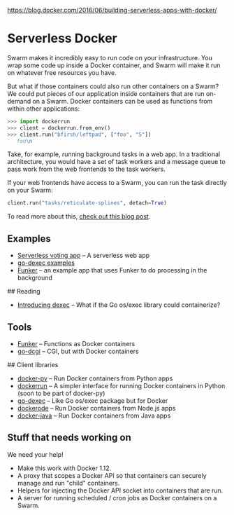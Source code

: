 https://blog.docker.com/2016/06/building-serverless-apps-with-docker/
# Serverless Docker

Swarm makes it incredibly easy to run code on your infrastructure. You wrap some code up inside a Docker container, and Swarm will make it run on whatever free resources you have.

But what if those containers could also run other containers on a Swarm? We could put pieces of our application inside containers that are run on-demand on a Swarm. Docker containers can be used as functions from within other applications:

```python
>>> import dockerrun
>>> client = dockerrun.from_env()
>>> client.run("bfirsh/leftpad", ["foo", "5"])
'  foo\n'
```

Take, for example, running background tasks in a web app. In a traditional architecture, you would have a set of task workers and a message queue to pass work from the web frontends to the task workers.

If your web frontends have access to a Swarm, you can run the task directly on your Swarm:

```python
client.run("tasks/reticulate-splines", detach=True)
```

To read more about this, [check out this blog post](https://blog.docker.com/2016/06/building-serverless-apps-with-docker).

## Examples

 - [Serverless voting app](https://github.com/bfirsh/serverless-docker-voting-app) – A serverless web app
 - [go-dexec examples](https://github.com/ahmetalpbalkan/go-dexec/tree/master/examples)
 - [Funker](https://github.com/bfirsh/funker-example-voting-app) – an example app that uses Funker to do processing in the background

## Reading

 - [Introducing dexec](https://ahmetalpbalkan.com/blog/dexec/) – What if the Go os/exec library could containerize?

## Tools

 - [Funker](https://github.com/bfirsh/funker) – Functions as Docker containers
 - [go-dcgi](https://github.com/bfirsh/go-dcgi) – CGI, but with Docker containers

## Client libraries

 - [docker-py](https://github.com/docker/docker-py) – Run Docker containers from Python apps
 - [dockerrun](https://github.com/bfirsh/dockerrun) – A simpler interface for running Docker containers in Python (soon to be part of docker-py)
 - [go-dexec](https://github.com/ahmetalpbalkan/go-dexec) – Like Go os/exec package but for Docker
 - [dockerode](https://github.com/apocas/dockerode) – Run Docker containers from Node.js apps
 - [docker-java](https://github.com/docker-java/docker-java) – Run Docker containers from Java apps

## Stuff that needs working on

We need your help!

 - Make this work with Docker 1.12.
 - A proxy that scopes a Docker API so that containers can securely manage and run "child" containers.
 - Helpers for injecting the Docker API socket into containers that are run.
 - A server for running scheduled / cron jobs as Docker containers on a Swarm.
